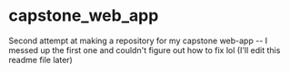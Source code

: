 # capstone_web_app

Second attempt at making a repository for my capstone web-app -- I messed up the first one and couldn't figure out how to fix lol (I'll edit this readme file later)
